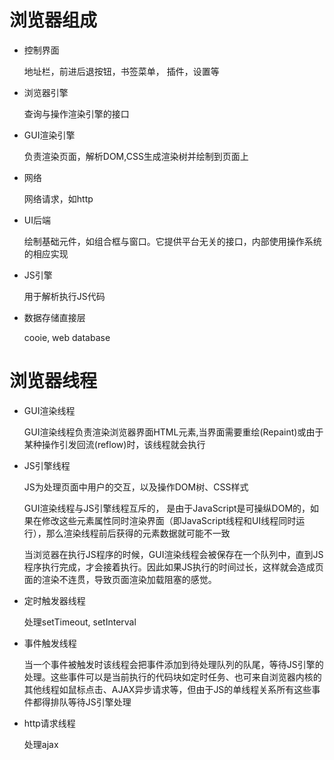 # 浏览器组成

- 控制界面
    
    地址栏，前进后退按钮，书签菜单， 插件，设置等

- 浏览器引擎
    
    查询与操作渲染引擎的接口

- GUI渲染引擎
    
    负责渲染页面，解析DOM,CSS生成渲染树并绘制到页面上

- 网络
    
    网络请求，如http

- UI后端
    
    绘制基础元件，如组合框与窗口。它提供平台无关的接口，内部使用操作系统的相应实现

- JS引擎
    
    用于解析执行JS代码

- 数据存储直接层

    cooie, web database

# 浏览器线程

- GUI渲染线程
  
  GUI渲染线程负责渲染浏览器界面HTML元素,当界面需要重绘(Repaint)或由于某种操作引发回流(reflow)时，该线程就会执行

- JS引擎线程
    
    JS为处理页面中用户的交互，以及操作DOM树、CSS样式

    GUI渲染线程与JS引擎线程互斥的， 是由于JavaScript是可操纵DOM的，如果在修改这些元素属性同时渲染界面（即JavaScript线程和UI线程同时运行），那么渲染线程前后获得的元素数据就可能不一致

    当浏览器在执行JS程序的时候，GUI渲染线程会被保存在一个队列中，直到JS程序执行完成，才会接着执行。因此如果JS执行的时间过长，这样就会造成页面的渲染不连贯，导致页面渲染加载阻塞的感觉。

- 定时触发器线程
    
    处理setTimeout, setInterval

- 事件触发线程
    
    当一个事件被触发时该线程会把事件添加到待处理队列的队尾，等待JS引擎的处理。这些事件可以是当前执行的代码块如定时任务、也可来自浏览器内核的其他线程如鼠标点击、AJAX异步请求等，但由于JS的单线程关系所有这些事件都得排队等待JS引擎处理

- http请求线程

    处理ajax